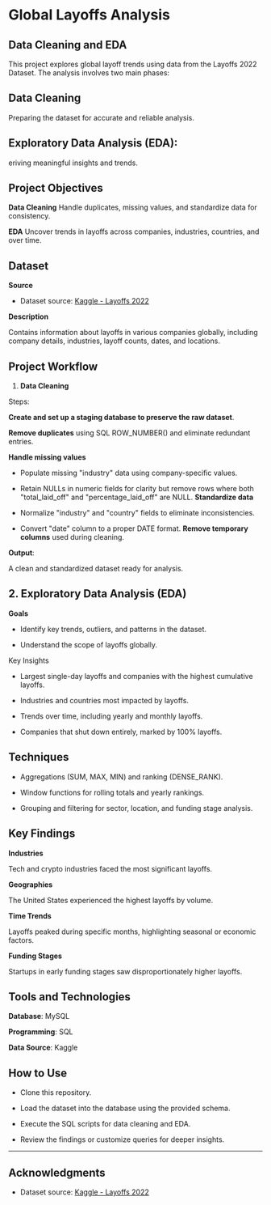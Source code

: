 # Global Layoffs Analysis

## Data Cleaning and EDA

This project explores global layoff trends using data from the Layoffs 2022 Dataset. The analysis involves two main phases:

## Data Cleaning
Preparing the dataset for accurate and reliable analysis.
## Exploratory Data Analysis (EDA): 
eriving meaningful insights and trends.

## Project Objectives

**Data Cleaning**
Handle duplicates, missing values, and standardize data for consistency.

**EDA** 
Uncover trends in layoffs across companies, industries, countries, and over time.

## Dataset

**Source**

- Dataset source: [Kaggle - Layoffs 2022](https://www.kaggle.com/datasets/swaptr/layoffs-2022)

**Description**

Contains information about layoffs in various companies globally, including company details, industries, layoff counts, dates, and locations.

## Project Workflow
1. **Data Cleaning**


Steps:

**Create and set up a staging database to preserve the raw dataset**.

**Remove duplicates** using SQL ROW_NUMBER() and eliminate redundant entries.

**Handle missing values** 
- Populate missing "industry" data using company-specific values.

- Retain NULLs in numeric fields for clarity but remove rows where both "total_laid_off" and "percentage_laid_off" are NULL.
**Standardize data**

- Normalize "industry" and "country" fields to eliminate inconsistencies.
- Convert "date" column to a proper DATE format.
**Remove temporary columns** used during cleaning.

**Output**:

A clean and standardized dataset ready for analysis.

## 2. Exploratory Data Analysis (EDA)

**Goals**

- Identify key trends, outliers, and patterns in the dataset.

- Understand the scope of layoffs globally.

Key Insights

- Largest single-day layoffs and companies with the highest cumulative layoffs.

- Industries and countries most impacted by layoffs.

- Trends over time, including yearly and monthly layoffs.

- Companies that shut down entirely, marked by 100% layoffs.

## Techniques

- Aggregations (SUM, MAX, MIN) and ranking (DENSE_RANK).

- Window functions for rolling totals and yearly rankings.
- Grouping and filtering for sector, location, and funding stage analysis.

## Key Findings

**Industries**

 Tech and crypto industries faced the most significant layoffs.

**Geographies**

 The United States experienced the highest layoffs by volume.

**Time Trends**

 Layoffs peaked during specific months, highlighting seasonal or economic factors.

**Funding Stages**

 Startups in early funding stages saw disproportionately higher layoffs.
 

## Tools and Technologies

**Database**: MySQL

**Programming**: SQL

**Data Source**: Kaggle

## How to Use

- Clone this repository.

- Load the dataset into the database using the provided schema.

- Execute the SQL scripts for data cleaning and EDA.

- Review the findings or customize queries for deeper insights.



---

## Acknowledgments

- Dataset source: [Kaggle - Layoffs 2022](https://www.kaggle.com/datasets/swaptr/layoffs-2022)
